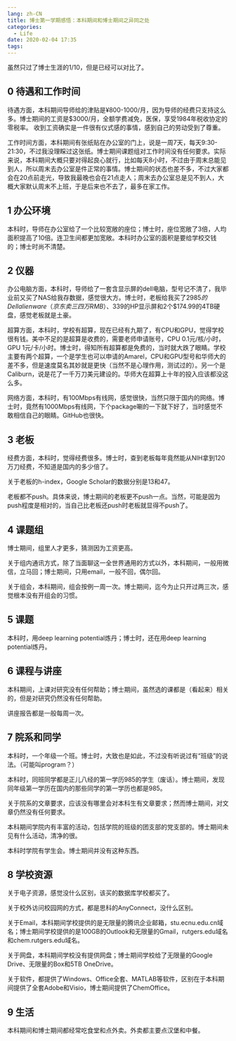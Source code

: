```yaml
---
lang: zh-CN
title: 博士第一学期感悟：本科期间和博士期间之异同之处
categories:
  - Life
date: 2020-02-04 17:35 
tags:
---
```


虽然只过了博士生涯的1/10，但是已经可以对比了。

## 0 待遇和工作时间
待遇方面，本科期间导师给的津贴是¥800-1000/月，因为导师的经费只支持这么多。博士期间的工资是$3000/月，全额学费减免，医保，享受1984年税收协定的零税率。
收到工资确实是一件很有仪式感的事情，感到自己的劳动受到了尊重。

工作时间方面，本科期间有张纸贴在办公室的门上，说是一周7天，每天9:30-21:30，不过我没理睬过这张纸。博士期间课题组对工作时间没有任何要求。实际来说，本科期间大概只要对得起良心就行，比如每天8小时，不过由于周末总能见到人，所以周末去办公室是件正常的事情。博士期间的状态也差不多，不过大家都会在20点前走光，导致我最晚也会在21点走人；周末去办公室总是见不到人，大概大家默认周末不上班，于是后来也不去了，最多在家工作。

## 1 办公环境
本科时，导师在办公室给了一个比较宽敞的座位；博士时，座位宽敞了3倍，人均面积提高了10倍。连卫生间都更加宽敞。本科时办公室的面积是要给学校交钱的；博士时尚不清楚。

## 2 仪器
办公电脑方面，本科时，导师给了一套含显示屏的dell电脑，型号记不清了，我毕业前又买了NAS给我存数据，感觉很大方。博士时，老板给我买了$2985的Dell alienware（京东卖三四万RMB）、$339的HP显示屏和2个$174.99的4TB硬盘，感觉老板就是土豪。

超算方面，本科时，学校有超算，现在已经有九期了，有CPU和GPU，觉得学校很有钱。美中不足的是超算是收费的，需要老师申请账号，CPU 0.1元/核/小时，GPU 1元/卡/小时。博士时，得知所有超算都是免费的，当时就大跌了眼睛。学校主要有两个超算，一个是学生也可以申请的Amarel，CPU和GPU型号和华师大的差不多，但是速度莫名其妙就是更快（当然不是心理作用，测试过的）。另一个是Caliburn，说是花了一千万刀美元建设的。华师大在超算上十年的投入应该都没这么多。

网络方面，本科时，有100Mbps有线网，感觉很快，当然只限于国内的网络。博士时，竟然有1000Mbps有线网，下个package唰的一下就下好了，当时感觉不敢相信自己的眼睛。GitHub也很快。

## 3 老板
经费方面，本科时，觉得经费很多。博士时，查到老板每年竟然能从NIH拿到120万刀经费，不知道是国内的多少倍了。

关于老板的h-index，Google Scholar的数据分别是13和47。

老板都不push。具体来说，博士期间的老板更不push一点。当然，可能是因为push程度是相对的，当自己比老板还push时老板就显得不push了。

## 4 课题组
博士期间，组里人才更多，猜测因为工资更高。

关于组内通讯方式，除了当面聊这一全世界通用的方式以外，本科期间，一般用微信，立马回；博士期间，只用email，一般不回，偶尔回。

关于组会，本科期间，组会按例一周一次。博士期间，迄今为止只开过两三次，感觉根本没有开组会的习惯。

## 5 课题
本科时，用deep learning potential炼丹；博士时，还在用deep learning potential炼丹。

## 6 课程与讲座
本科期间，上课对研究没有任何帮助；博士期间，虽然选的课都是（看起来）相关的，但是对研究仍然没有任何帮助。

讲座报告都是一般每周一次。

## 7 院系和同学
本科时，一个年级一个班。博士时，大致也是如此，不过没有听说过有“班级”的说法。（可能叫program？）

本科时，同班同学都是正儿八经的第一学历985的学生（废话）。博士期间，发现同年级第一学历在国内的那些同学的第一学历也都是985。

关于院系的文章要求，应该没有哪里会对本科生有文章要求；然而博士期间，对文章仍然没有任何要求。

本科期间学院内有丰富的活动，包括学院的班级的团支部的党支部的。博士期间未见有什么活动，清净的很。

本科时学院有学生会。博士期间并没有这种东西。

## 8 学校资源
关于电子资源，感觉没什么区别，该买的数据库学校都买了。

关于校外访问校园网的方式，都是思科的AnyConnect，没什么区别。

关于Email，本科期间学校提供的是无限量的腾讯企业邮箱，stu.ecnu.edu.cn域名；博士期间学校提供的是100GB的Outlook和无限量的Gmail，rutgers.edu域名和chem.rutgers.edu域名。

关于网盘，本科期间学校没有提供网盘；博士期间学校给了无限量的Google Drive、无限量的Box和5TB OneDrive。

关于软件，都提供了Windows、Office全套、MATLAB等软件，区别在于本科期间提供了全套Adobe和Visio，博士期间提供了ChemOffice。

## 9 生活
本科期间和博士期间都经常吃食堂和点外卖。外卖都主要点汉堡和中餐。

